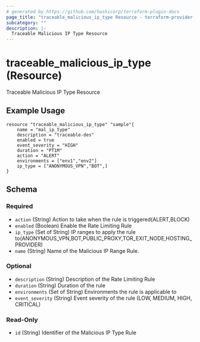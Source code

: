 ```yaml
---
# generated by https://github.com/hashicorp/terraform-plugin-docs
page_title: "traceable_malicious_ip_type Resource - terraform-provider-traceable"
subcategory: ""
description: |-
  Traceable Malicious IP Type Resource
---
```


# traceable_malicious_ip_type (Resource)

Traceable Malicious IP Type Resource

## Example Usage
```
resource "traceable_malicious_ip_type" "sample"{
    name = "mal_ip_type"
    description = "traceable-des"
    enabled = true
    event_severity = "HIGH"
    duration = "PT1M"
    action = "ALERT"
    environments = ["env1","env2"]
    ip_type = ["ANONYMOUS_VPN","BOT",]
}
```


<!-- schema generated by tfplugindocs -->
## Schema

### Required

- `action` (String) Action to take when the rule is triggered(ALERT,BLOCK)
- `enabled` (Boolean) Enable the Rate Limiting Rule
- `ip_type` (Set of String) IP ranges to apply the rule to(ANONYMOUS_VPN,BOT,PUBLIC_PROXY,TOR_EXIT_NODE,HOSTING_PROVIDER)
- `name` (String) Name of the Malicious IP Range Rule.

### Optional

- `description` (String) Description of the Rate Limiting Rule
- `duration` (String) Duration of the rule
- `environments` (Set of String) Environments the rule is applicable to
- `event_severity` (String) Event severity of the rule (LOW, MEDIUM, HIGH, CRITICAL)

### Read-Only

- `id` (String) Identifier of the Malicious IP Type Rule
